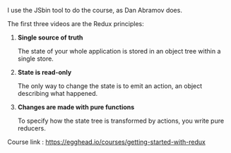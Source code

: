 I use the JSbin tool to do the course, as Dan Abramov does.

The first three videos are the Redux principles:

1. **Single source of truth**

    The state of your whole application is stored in an object tree within a single store.

2. **State is read-only**

    The only way to change the state is to emit an action, an object describing what happened.

3. **Changes are made with pure functions**

    To specify how the state tree is transformed by actions, you write pure reducers.


Course link : https://egghead.io/courses/getting-started-with-redux